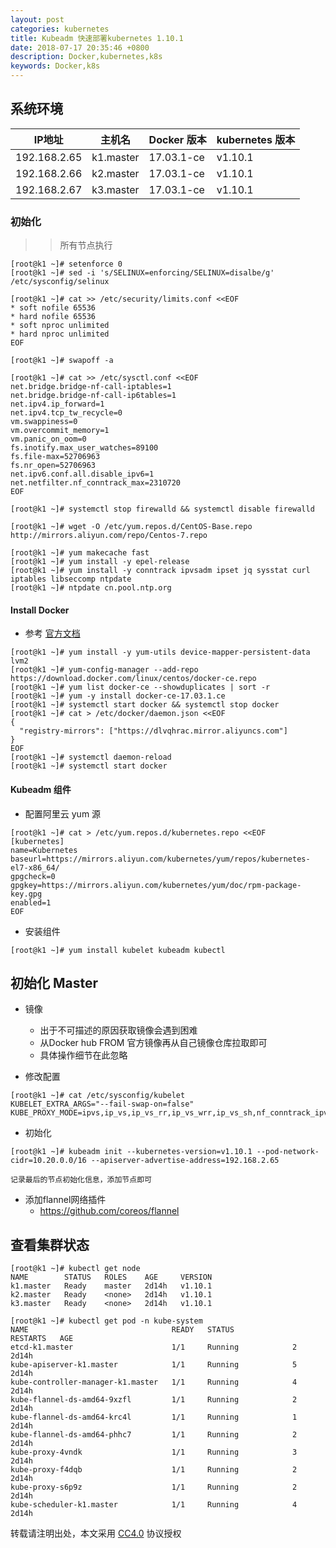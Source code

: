 ```yaml
---
layout: post
categories: kubernetes
title: Kubeadm 快速部署kubernetes 1.10.1
date: 2018-07-17 20:35:46 +0800
description: Docker,kubernetes,k8s
keywords: Docker,k8s
---
```



## 系统环境

| IP地址 | 主机名 | Docker 版本 | kubernetes 版本 |
| --- | --- | --- | --- |
| 192.168.2.65 | k1.master | 17.03.1-ce | v1.10.1 |
| 192.168.2.66 | k2.master | 17.03.1-ce | v1.10.1 |
| 192.168.2.67 | k3.master | 17.03.1-ce | v1.10.1 |

### 初始化
>> 所有节点执行

```
[root@k1 ~]# setenforce 0
[root@k1 ~]# sed -i 's/SELINUX=enforcing/SELINUX=disalbe/g' /etc/sysconfig/selinux

[root@k1 ~]# cat >> /etc/security/limits.conf <<EOF
* soft nofile 65536
* hard nofile 65536
* soft nproc unlimited
* hard nproc unlimited
EOF

[root@k1 ~]# swapoff -a

[root@k1 ~]# cat >> /etc/sysctl.conf <<EOF
net.bridge.bridge-nf-call-iptables=1
net.bridge.bridge-nf-call-ip6tables=1
net.ipv4.ip_forward=1
net.ipv4.tcp_tw_recycle=0
vm.swappiness=0
vm.overcommit_memory=1
vm.panic_on_oom=0
fs.inotify.max_user_watches=89100
fs.file-max=52706963
fs.nr_open=52706963
net.ipv6.conf.all.disable_ipv6=1
net.netfilter.nf_conntrack_max=2310720
EOF

[root@k1 ~]# systemctl stop firewalld && systemctl disable firewalld

[root@k1 ~]# wget -O /etc/yum.repos.d/CentOS-Base.repo http://mirrors.aliyun.com/repo/Centos-7.repo

[root@k1 ~]# yum makecache fast
[root@k1 ~]# yum install -y epel-release
[root@k1 ~]# yum install -y conntrack ipvsadm ipset jq sysstat curl iptables libseccomp ntpdate
[root@k1 ~]# ntpdate cn.pool.ntp.org
```

#### Install Docker
- 参考 [官方文档](https://docs.docker.com/install/linux/docker-ce/centos/#install-using-the-repository)

```
[root@k1 ~]# yum install -y yum-utils device-mapper-persistent-data lvm2
[root@k1 ~]# yum-config-manager --add-repo https://download.docker.com/linux/centos/docker-ce.repo
[root@k1 ~]# yum list docker-ce --showduplicates | sort -r
[root@k1 ~]# yum -y install docker-ce-17.03.1.ce
[root@k1 ~]# systemctl start docker && systemctl stop docker
[root@k1 ~]# cat > /etc/docker/daemon.json <<EOF
{
  "registry-mirrors": ["https://dlvqhrac.mirror.aliyuncs.com"]
}
EOF
[root@k1 ~]# systemctl daemon-reload
[root@k1 ~]# systemctl start docker

```
#### Kubeadm 组件
- 配置阿里云 yum 源

```
[root@k1 ~]# cat > /etc/yum.repos.d/kubernetes.repo <<EOF
[kubernetes]
name=Kubernetes
baseurl=https://mirrors.aliyun.com/kubernetes/yum/repos/kubernetes-el7-x86_64/
gpgcheck=0
gpgkey=https://mirrors.aliyun.com/kubernetes/yum/doc/rpm-package-key.gpg
enabled=1
EOF
```

- 安装组件

```
[root@k1 ~]# yum install kubelet kubeadm kubectl

```

## 初始化 Master
- 镜像
    - 出于不可描述的原因获取镜像会遇到困难
    - 从Docker hub FROM 官方镜像再从自己镜像仓库拉取即可
    - 具体操作细节在此忽略

- 修改配置

```
[root@k1 ~]# cat /etc/sysconfig/kubelet
KUBELET_EXTRA_ARGS="--fail-swap-on=false"
KUBE_PROXY_MODE=ipvs,ip_vs,ip_vs_rr,ip_vs_wrr,ip_vs_sh,nf_conntrack_ipv4

```

- 初始化

```
[root@k1 ~]# kubeadm init --kubernetes-version=v1.10.1 --pod-network-cidr=10.20.0.0/16 --apiserver-advertise-address=192.168.2.65

记录最后的节点初始化信息，添加节点即可 
```

- 添加flannel网络插件
    - https://github.com/coreos/flannel   

## 查看集群状态

```
[root@k1 ~]# kubectl get node
NAME        STATUS   ROLES    AGE     VERSION
k1.master   Ready    master   2d14h   v1.10.1
k2.master   Ready    <none>   2d14h   v1.10.1
k3.master   Ready    <none>   2d14h   v1.10.1

[root@k1 ~]# kubectl get pod -n kube-system
NAME                                READY   STATUS             RESTARTS   AGE
etcd-k1.master                      1/1     Running            2          2d14h
kube-apiserver-k1.master            1/1     Running            5          2d14h
kube-controller-manager-k1.master   1/1     Running            4          2d14h
kube-flannel-ds-amd64-9xzfl         1/1     Running            2          2d14h
kube-flannel-ds-amd64-krc4l         1/1     Running            1          2d14h
kube-flannel-ds-amd64-phhc7         1/1     Running            2          2d14h
kube-proxy-4vndk                    1/1     Running            3          2d14h
kube-proxy-f4dqb                    1/1     Running            2          2d14h
kube-proxy-s6p9z                    1/1     Running            2          2d14h
kube-scheduler-k1.master            1/1     Running            4          2d14h

```


转载请注明出处，本文采用 [CC4.0](http://creativecommons.org/licenses/by-nc-nd/4.0/) 协议授权
